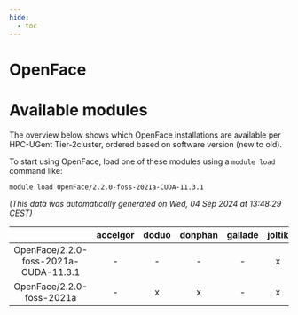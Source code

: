 ```yaml
---
hide:
  - toc
---
```


OpenFace
========

# Available modules


The overview below shows which OpenFace installations are available per HPC-UGent Tier-2cluster, ordered based on software version (new to old).

To start using OpenFace, load one of these modules using a `module load` command like:

```shell
module load OpenFace/2.2.0-foss-2021a-CUDA-11.3.1
```

*(This data was automatically generated on Wed, 04 Sep 2024 at 13:48:29 CEST)*  

| |accelgor|doduo|donphan|gallade|joltik|shinx|skitty|
| :---: | :---: | :---: | :---: | :---: | :---: | :---: | :---: |
|OpenFace/2.2.0-foss-2021a-CUDA-11.3.1|-|-|-|-|x|-|-|
|OpenFace/2.2.0-foss-2021a|-|x|x|-|x|-|x|
